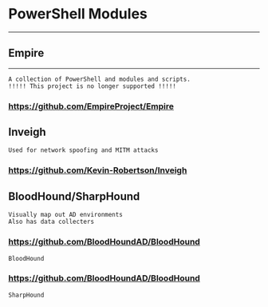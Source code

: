 # PowerShell Modules
***
## Empire
***
	A collection of PowerShell and modules and scripts.
	!!!!! This project is no longer supported !!!!!
### https://github.com/EmpireProject/Empire
## Inveigh
	Used for network spoofing and MITM attacks
### https://github.com/Kevin-Robertson/Inveigh
## BloodHound/SharpHound
	Visually map out AD environments
	Also has data collecters
### https://github.com/BloodHoundAD/BloodHound
	BloodHound
### https://github.com/BloodHoundAD/BloodHound
	SharpHound
